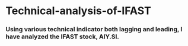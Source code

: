 # Technical-analysis-of-IFAST
### Using various technical indicator both lagging and leading, I have analyzed the IFAST stock, AIY.SI. 
